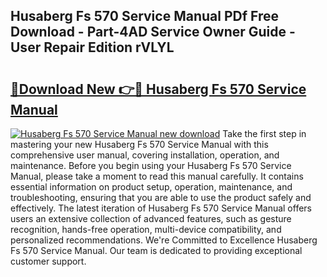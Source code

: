 ## Husaberg Fs 570 Service Manual PDf Free Download - Part-4AD Service Owner Guide - User Repair Edition rVLYL

# <h2><a href="http://bc70670.oget.top/?id=Husaberg+Fs+570+Service+Manual">🔗Download New 👉🔴 Husaberg Fs 570 Service Manual</a></h2>

[![Husaberg Fs 570 Service Manual new download](https://i.imgur.com/5g1atiW.png)](http://bc70670.oget.top/?id=Husaberg+Fs+570+Service+Manual)
Take the first step in mastering your new Husaberg Fs 570 Service Manual with this comprehensive user manual, covering installation, operation, and maintenance. Before you begin using your Husaberg Fs 570 Service Manual, please take a moment to read this manual carefully. It contains essential information on product setup, operation, maintenance, and troubleshooting, ensuring that you are able to use the product safely and effectively. The latest iteration of Husaberg Fs 570 Service Manual offers users an extensive collection of advanced features, such as gesture recognition, hands-free operation, multi-device compatibility, and personalized recommendations. We're Committed to Excellence Husaberg Fs 570 Service Manual. Our team is dedicated to providing exceptional customer support.
